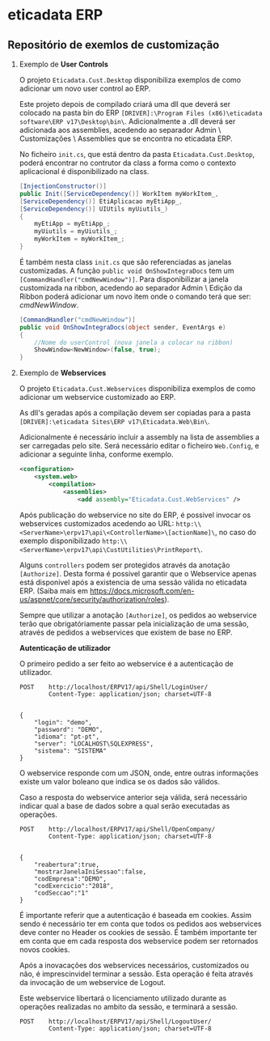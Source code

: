 # eticadata ERP
## Repositório de exemlos de customização
1. Exemplo de __User Controls__

    O projeto `Eticadata.Cust.Desktop` disponibiliza exemplos de como adicionar um novo user control ao ERP.

    Este projeto depois de compilado criará uma dll que deverá ser colocado na pasta bin do ERP `[DRIVER]:\Program Files (x86)\eticadata software\ERP v17\Desktop\bin\`. Adicionalmente a .dll deverá ser adicionada aos assemblies, acedendo ao separador Admin \ Customizações \ Assemblies que se encontra no eticadata ERP.

    No ficheiro `init.cs`, que está dentro da pasta `Eticadata.Cust.Desktop`, poderá encontrar no contrutor da class a forma como o contexto aplicacional é disponibilizado na class.

    ```csharp
    [InjectionConstructor()]
    public Init([ServiceDependency()] WorkItem myWorkItem_,
    [ServiceDependency()] EtiAplicacao myEtiApp_,
    [ServiceDependency()] UIUtils myUiutils_)
    {
        myEtiApp = myEtiApp_;
        myUiutils = myUiutils_;
        myWorkItem = myWorkItem_;
    } 
    ```

    É também nesta class `init.cs` que são referenciadas as janelas customizadas. A função `public void OnShowIntegraDocs` tem um `[CommandHandler("cmdNewWindow")]`. Para disponibilizar a janela customizada na ribbon, acedendo ao separador Admin \ Edição da Ribbon poderá adicionar um novo item onde o comando terá que ser: *cmdNewWindow*.

    ```csharp
    [CommandHandler("cmdNewWindow")]
    public void OnShowIntegraDocs(object sender, EventArgs e)
    {
        //Nome do userControl (nova janela a colocar na ribbon)
        ShowWindow<NewWindow>(false, true);
    } 
    ```

3. Exemplo de __Webservices__

    O projeto `Eticadata.Cust.Webservices` disponibiliza exemplos de como adicionar um webservice customizado ao ERP.

    As dll's geradas após a compilação devem ser copiadas para a pasta `[DRIVER]:\eticadata Sites\ERP v17\Eticadata.Web\Bin\`.

    Adicionalmente é necessário incluir a assembly na lista de assemblies a ser carregadas pelo site. Será necessário editar o ficheiro `Web.Config`, e adicionar a seguinte linha, conforme exemplo.

    ```xml
    <configuration>
        <system.web>
            <compilation>
                <assemblies>
                    <add assembly="Eticadata.Cust.WebServices" />
    ```
    
    Após publicação do webservice no site do ERP, é possivel invocar os webservices customizados acedendo ao URL: `http:\\<ServerName>\erpv17\api\<ControllerName>\[actionName]\`, no caso do exemplo disponibilizado `http:\\<ServerName>\erpv17\api\CustUtilities\PrintReport\`.

    Alguns `controllers` podem ser protegidos através da anotação `[Authorize]`. Desta forma é possivel garantir que o Webservice apenas está disponivel após a existencia de uma sessão válida no eticadata ERP. (Saiba mais em https://docs.microsoft.com/en-us/aspnet/core/security/authorization/roles).

    Sempre que utilizar a anotação `[Authorize]`, os pedidos ao webservice terão que obrigatóriamente passar pela inicialização de uma sessão, através de pedidos a webservices que existem de base no ERP.

    __Autenticação de utilizador__
    
    O primeiro pedido a ser feito ao webservice é a autenticação de utilizador.

    ```
    POST    http://localhost/ERPV17/api/Shell/LoginUser/
            Content-Type: application/json; charset=UTF-8

    
    {   
        "login": "demo",
        "password": "DEMO",
        "idioma": "pt-pt",
        "server": "LOCALHOST\SQLEXPRESS",
        "sistema": "SISTEMA"
    }
    ```
    O webservice responde com um JSON, onde, entre outras informações existe um valor boleano que indica se os dados são válidos.

    Caso a resposta do webservice anterior seja válida, será necessário indicar qual a base de dados sobre a qual serão executadas as operações.

    ```
    POST    http://localhost/ERPV17/api/Shell/OpenCompany/
            Content-Type: application/json; charset=UTF-8


    {
        "reabertura":true,
        "mostrarJanelaIniSessao":false,
        "codEmpresa":"DEMO",
        "codExercicio":"2018",
        "codSeccao":"1"
    }
    ```

    É importante referir que a autenticação é baseada em cookies. Assim sendo é necessário ter em conta que todos os pedidos aos webservices deve conter no Header os cookies de sessão. É também importante ter em conta que em cada resposta dos webservice podem ser retornados novos cookies.

    Após a inovacações dos webservices necessários, customizados ou não, é imprescinvidel terminar a sessão. Esta operação é feita através da invocação de um webservice de Logout.

    Este webservice libertará o licenciamento utilizado durante as operações realizadas no ambito da sessão, e terminará a sessão.

    ```
    POST    http://localhost/ERPV17/api/Shell/LogoutUser/
            Content-Type: application/json; charset=UTF-8
    ```

    


